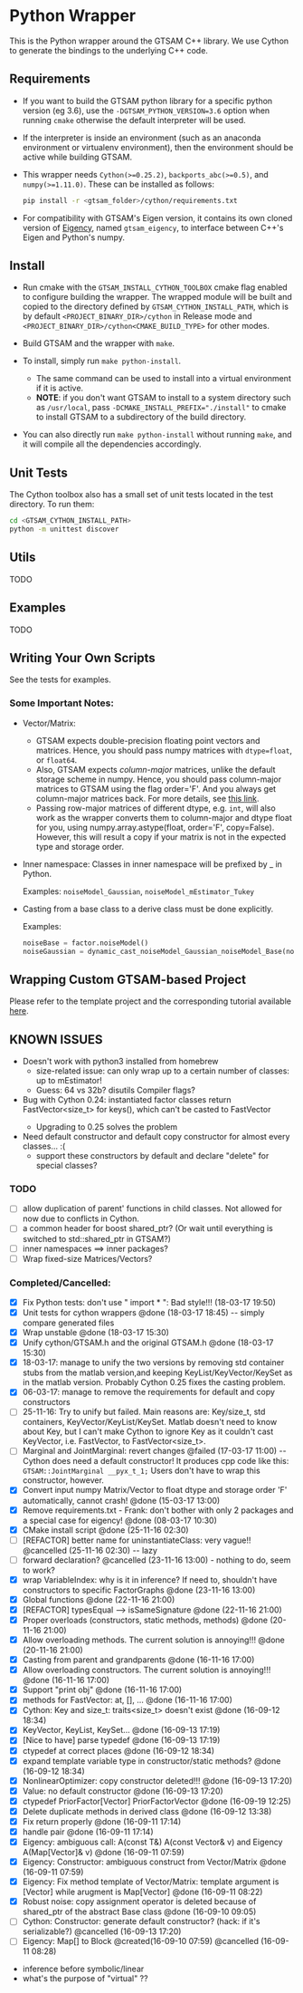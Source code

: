 # Python Wrapper

This is the Python wrapper around the GTSAM C++ library. We use Cython to generate the bindings to the underlying C++ code.

## Requirements

- If you want to build the GTSAM python library for a specific python version (eg 3.6),
  use the `-DGTSAM_PYTHON_VERSION=3.6` option when running `cmake` otherwise the default interpreter will be used.
- If the interpreter is inside an environment (such as an anaconda environment or virtualenv environment),
  then the environment should be active while building GTSAM.
- This wrapper needs `Cython(>=0.25.2)`, `backports_abc(>=0.5)`, and `numpy(>=1.11.0)`. These can be installed as follows:

  ```bash
  pip install -r <gtsam_folder>/cython/requirements.txt
  ```

- For compatibility with GTSAM's Eigen version, it contains its own cloned version of [Eigency](https://github.com/wouterboomsma/eigency.git),
  named `gtsam_eigency`, to interface between C++'s Eigen and Python's numpy.

## Install

- Run cmake with the `GTSAM_INSTALL_CYTHON_TOOLBOX` cmake flag enabled to configure building the wrapper. The wrapped module will be built and copied to the directory defined by `GTSAM_CYTHON_INSTALL_PATH`, which is by default `<PROJECT_BINARY_DIR>/cython` in Release mode and `<PROJECT_BINARY_DIR>/cython<CMAKE_BUILD_TYPE>` for other modes.

- Build GTSAM and the wrapper with `make`.

- To install, simply run `make python-install`.
  - The same command can be used to install into a virtual environment if it is active.
  - **NOTE**: if you don't want GTSAM to install to a system directory such as `/usr/local`, pass `-DCMAKE_INSTALL_PREFIX="./install"` to cmake to install GTSAM to a subdirectory of the build directory.

- You can also directly run `make python-install` without running `make`, and it will compile all the dependencies accordingly.

## Unit Tests

The Cython toolbox also has a small set of unit tests located in the
test directory. To run them:

  ```bash
  cd <GTSAM_CYTHON_INSTALL_PATH>
  python -m unittest discover
  ```

## Utils

TODO

## Examples

TODO

## Writing Your Own Scripts

See the tests for examples.

### Some Important Notes:

- Vector/Matrix:

  - GTSAM expects double-precision floating point vectors and matrices.
    Hence, you should pass numpy matrices with `dtype=float`, or `float64`.
  - Also, GTSAM expects _column-major_ matrices, unlike the default storage
    scheme in numpy. Hence, you should pass column-major matrices to GTSAM using
    the flag order='F'. And you always get column-major matrices back.
    For more details, see [this link](https://github.com/wouterboomsma/eigency#storage-layout---why-arrays-are-sometimes-transposed).
  - Passing row-major matrices of different dtype, e.g. `int`, will also work
    as the wrapper converts them to column-major and dtype float for you,
    using numpy.array.astype(float, order='F', copy=False).
    However, this will result a copy if your matrix is not in the expected type
    and storage order.

- Inner namespace: Classes in inner namespace will be prefixed by <innerNamespace>\_ in Python.

  Examples: `noiseModel_Gaussian`, `noiseModel_mEstimator_Tukey`

- Casting from a base class to a derive class must be done explicitly.

  Examples:

  ```python
  noiseBase = factor.noiseModel()
  noiseGaussian = dynamic_cast_noiseModel_Gaussian_noiseModel_Base(noiseBase)
  ```

## Wrapping Custom GTSAM-based Project

Please refer to the template project and the corresponding tutorial available [here](https://github.com/borglab/GTSAM-project-python).

## KNOWN ISSUES

- Doesn't work with python3 installed from homebrew
  - size-related issue: can only wrap up to a certain number of classes: up to mEstimator!
  - Guess: 64 vs 32b? disutils Compiler flags?
- Bug with Cython 0.24: instantiated factor classes return FastVector<size_t> for keys(), which can't be casted to FastVector<Key>
  - Upgrading to 0.25 solves the problem
- Need default constructor and default copy constructor for almost every classes... :(
  - support these constructors by default and declare "delete" for special classes?

### TODO

- [ ] allow duplication of parent' functions in child classes. Not allowed for now due to conflicts in Cython.
- [ ] a common header for boost shared_ptr? (Or wait until everything is switched to std::shared_ptr in GTSAM?)
- [ ] inner namespaces ==> inner packages?
- [ ] Wrap fixed-size Matrices/Vectors?

### Completed/Cancelled:

- [x] Fix Python tests: don't use " import <package> \* ": Bad style!!! (18-03-17 19:50)
- [x] Unit tests for cython wrappers @done (18-03-17 18:45) -- simply compare generated files
- [x] Wrap unstable @done (18-03-17 15:30)
- [x] Unify cython/GTSAM.h and the original GTSAM.h @done (18-03-17 15:30)
- [x] 18-03-17: manage to unify the two versions by removing std container stubs from the matlab version,and keeping KeyList/KeyVector/KeySet as in the matlab version. Probably Cython 0.25 fixes the casting problem.
- [x] 06-03-17: manage to remove the requirements for default and copy constructors
- [ ] 25-11-16: Try to unify but failed. Main reasons are: Key/size_t, std containers, KeyVector/KeyList/KeySet. Matlab doesn't need to know about Key, but I can't make Cython to ignore Key as it couldn't cast KeyVector, i.e. FastVector<Key>, to FastVector<size_t>.
- [ ] Marginal and JointMarginal: revert changes @failed (17-03-17 11:00) -- Cython does need a default constructor! It produces cpp code like this: `GTSAM::JointMarginal __pyx_t_1;` Users don't have to wrap this constructor, however.
- [x] Convert input numpy Matrix/Vector to float dtype and storage order 'F' automatically, cannot crash! @done (15-03-17 13:00)
- [x] Remove requirements.txt - Frank: don't bother with only 2 packages and a special case for eigency! @done (08-03-17 10:30)
- [x] CMake install script @done (25-11-16 02:30)
- [ ] [REFACTOR] better name for uninstantiateClass: very vague!! @cancelled (25-11-16 02:30) -- lazy
- [ ] forward declaration? @cancelled (23-11-16 13:00) - nothing to do, seem to work?
- [x] wrap VariableIndex: why is it in inference? If need to, shouldn't have constructors to specific FactorGraphs @done (23-11-16 13:00)
- [x] Global functions @done (22-11-16 21:00)
- [x] [REFACTOR] typesEqual --> isSameSignature @done (22-11-16 21:00)
- [x] Proper overloads (constructors, static methods, methods) @done (20-11-16 21:00)
- [x] Allow overloading methods. The current solution is annoying!!! @done (20-11-16 21:00)
- [x] Casting from parent and grandparents @done (16-11-16 17:00)
- [x] Allow overloading constructors. The current solution is annoying!!! @done (16-11-16 17:00)
- [x] Support "print obj" @done (16-11-16 17:00)
- [x] methods for FastVector: at, [], ... @done (16-11-16 17:00)
- [x] Cython: Key and size_t: traits<size_t> doesn't exist @done (16-09-12 18:34)
- [x] KeyVector, KeyList, KeySet... @done (16-09-13 17:19)
- [x] [Nice to have] parse typedef @done (16-09-13 17:19)
- [x] ctypedef at correct places @done (16-09-12 18:34)
- [x] expand template variable type in constructor/static methods? @done (16-09-12 18:34)
- [x] NonlinearOptimizer: copy constructor deleted!!! @done (16-09-13 17:20)
- [x] Value: no default constructor @done (16-09-13 17:20)
- [x] ctypedef PriorFactor[Vector] PriorFactorVector @done (16-09-19 12:25)
- [x] Delete duplicate methods in derived class @done (16-09-12 13:38)
- [x] Fix return properly @done (16-09-11 17:14)
- [x] handle pair @done (16-09-11 17:14)
- [x] Eigency: ambiguous call: A(const T&) A(const Vector& v) and Eigency A(Map[Vector]& v) @done (16-09-11 07:59)
- [x] Eigency: Constructor: ambiguous construct from Vector/Matrix @done (16-09-11 07:59)
- [x] Eigency: Fix method template of Vector/Matrix: template argument is [Vector] while arugment is Map[Vector] @done (16-09-11 08:22)
- [x] Robust noise: copy assignment operator is deleted because of shared_ptr of the abstract Base class @done (16-09-10 09:05)
- [ ] Cython: Constructor: generate default constructor? (hack: if it's serializable?) @cancelled (16-09-13 17:20)
- [ ] Eigency: Map[] to Block @created(16-09-10 07:59) @cancelled (16-09-11 08:28)

- inference before symbolic/linear
- what's the purpose of "virtual" ??
